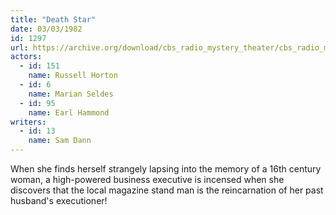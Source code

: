 ```yaml
---
title: "Death Star"
date: 03/03/1982
id: 1297
url: https://archive.org/download/cbs_radio_mystery_theater/cbs_radio_mystery_theater-1251-1300.zip/cbs_radio_mystery_theater-1251-1300%2Fcbsrmt_1297_death_star.mp3
actors:  
  - id: 151
    name: Russell Horton  
  - id: 6
    name: Marian Seldes  
  - id: 95
    name: Earl Hammond
writers:  
  - id: 13
    name: Sam Dann
---
```

When she finds herself strangely lapsing into the memory of a 16th century woman, a high-powered business executive is incensed when she discovers that the local magazine stand man is the reincarnation of her past husband's executioner!